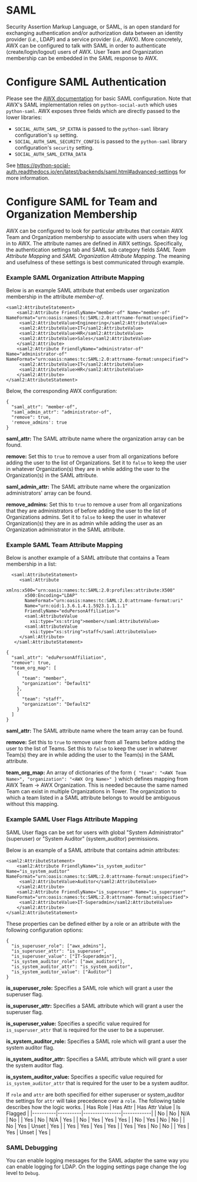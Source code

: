 # SAML
Security Assertion Markup Language, or SAML, is an open standard for exchanging authentication and/or authorization data between an identity provider (*i.e.*, LDAP) and a service provider (*i.e.*, AWX). More concretely, AWX can be configured to talk with SAML in order to authenticate (create/login/logout) users of AWX. User Team and Organization membership can be embedded in the SAML response to AWX.


# Configure SAML Authentication
Please see the [AWX documentation](https://ansible.readthedocs.io/projects/awx/en/latest/administration/ent_auth.html#saml-settings) for basic SAML configuration. Note that AWX's SAML implementation relies on `python-social-auth` which uses `python-saml`. AWX exposes three fields which are directly passed to the lower libraries:
* `SOCIAL_AUTH_SAML_SP_EXTRA` is passed to the `python-saml` library configuration's `sp` setting.  
* `SOCIAL_AUTH_SAML_SECURITY_CONFIG` is passed to the `python-saml` library configuration's `security` setting.
* `SOCIAL_AUTH_SAML_EXTRA_DATA`

See https://python-social-auth.readthedocs.io/en/latest/backends/saml.html#advanced-settings for more information.


# Configure SAML for Team and Organization Membership
AWX can be configured to look for particular attributes that contain AWX Team and Organization membership to associate with users when they log in to AWX. The attribute names are defined in AWX settings. Specifically, the authentication settings tab and SAML sub category fields *SAML Team Attribute Mapping* and *SAML Organization Attribute Mapping*. The meaning and usefulness of these settings is best communicated through example.

### Example SAML Organization Attribute Mapping

Below is an example SAML attribute that embeds user organization membership in the attribute *member-of*.
```
<saml2:AttributeStatement>
    <saml2:Attribute FriendlyName="member-of" Name="member-of" NameFormat="urn:oasis:names:tc:SAML:2.0:attrname-format:unspecified">
   	 <saml2:AttributeValue>Engineering</saml2:AttributeValue>
   	 <saml2:AttributeValue>IT</saml2:AttributeValue>
   	 <saml2:AttributeValue>HR</saml2:AttributeValue>
   	 <saml2:AttributeValue>Sales</saml2:AttributeValue>
    </saml2:Attribute>
    <saml2:Attribute FriendlyName="administrator-of" Name="administrator-of" NameFormat="urn:oasis:names:tc:SAML:2.0:attrname-format:unspecified">
   	 <saml2:AttributeValue>IT</saml2:AttributeValue>
   	 <saml2:AttributeValue>HR</saml2:AttributeValue>
    </saml2:Attribute>
</saml2:AttributeStatement>
```
Below, the corresponding AWX configuration:
```
{
  "saml_attr": "member-of",
  "saml_admin_attr": "administrator-of",
  "remove": true,
  'remove_admins': true
}
```
**saml_attr:** The SAML attribute name where the organization array can be found.

**remove:** Set this to `true` to remove a user from all organizations before adding the user to the list of Organizations. Set it to `false` to keep the user in whatever Organization(s) they are in while adding the user to the Organization(s) in the SAML attribute.

**saml_admin_attr:** The SAML attribute name where the organization administrators' array can be found.

**remove_admins:** Set this to `true` to remove a user from all organizations that they are administrators of before adding the user to the list of Organizations admins. Set it to `false` to keep the user in whatever Organization(s) they are in as admin while adding the user as an Organization administrator in the SAML attribute.

### Example SAML Team Attribute Mapping
Below is another example of a SAML attribute that contains a Team membership in a list:
```
  <saml:AttributeStatement>
     <saml:Attribute
       xmlns:x500="urn:oasis:names:tc:SAML:2.0:profiles:attribute:X500"
       x500:Encoding="LDAP"
       NameFormat="urn:oasis:names:tc:SAML:2.0:attrname-format:uri"
       Name="urn:oid:1.3.6.1.4.1.5923.1.1.1.1"
       FriendlyName="eduPersonAffiliation">
       <saml:AttributeValue
         xsi:type="xs:string">member</saml:AttributeValue>
       <saml:AttributeValue
         xsi:type="xs:string">staff</saml:AttributeValue>
     </saml:Attribute>
   </saml:AttributeStatement>
```

```
{
  "saml_attr": "eduPersonAffiliation",
  "remove": true,
  "team_org_map": [
    {
      "team": "member",
      "organization": "Default1"
    },
    {
      "team": "staff",
      "organization": "Default2"
    }
  ]
}
```
**saml_attr:** The SAML attribute name where the team array can be found.

**remove:** Set this to `true` to remove user from all Teams before adding the user to the list of Teams. Set this to `false` to keep the user in whatever Team(s) they are in while adding the user to the Team(s) in the SAML attribute.

**team_org_map:** An array of dictionaries of the form `{ "team": "<AWX Team Name>", "organization": "<AWX Org Name>" }` which defines mapping from AWX Team -> AWX Organization. This is needed because the same named Team can exist in multiple Organizations in Tower. The organization to which a team listed in a SAML attribute belongs to would be ambiguous without this mapping.


### Example SAML User Flags Attribute Mapping
SAML User flags can be set for users with global "System Administrator" (superuser) or "System Auditor" (system_auditor) permissions.

Below is an example of a SAML attribute that contains admin attributes:
```
<saml2:AttributeStatement>
    <saml2:Attribute FriendlyName="is_system_auditor" Name="is_system_auditor" NameFormat="urn:oasis:names:tc:SAML:2.0:attrname-format:unspecified">
   	 <saml2:AttributeValue>Auditor</saml2:AttributeValue>
    </saml2:Attribute>
    <saml2:Attribute FriendlyName="is_superuser" Name="is_superuser" NameFormat="urn:oasis:names:tc:SAML:2.0:attrname-format:unspecified">
   	 <saml2:AttributeValue>IT-Superadmin</saml2:AttributeValue>
    </saml2:Attribute>
</saml2:AttributeStatement>
```

These properties can be defined either by a role or an attribute with the following configuration options:
```
{
  "is_superuser_role": ["awx_admins"],
  "is_superuser_attr": "is_superuser",
  "is_superuser_value": ["IT-Superadmin"],
  "is_system_auditor_role": ["awx_auditors"],
  "is_system_auditor_attr": "is_system_auditor",
  "is_system_auditor_value": ["Auditor"]
}
```

**is_superuser_role:** Specifies a SAML role which will grant a user the superuser flag.

**is_superuser_attr:** Specifies a SAML attribute which will grant a user the superuser flag.

**is_superuser_value:** Specifies a specific value required for ``is_superuser_attr`` that is required for the user to be a superuser.

**is_system_auditor_role:** Specifies a SAML role which will grant a user the system auditor flag.

**is_system_auditor_attr:** Specifies a SAML attribute which will grant a user the system auditor flag.

**is_system_auditor_value:** Specifies a specific value required for ``is_system_auditor_attr`` that is required for the user to be a system auditor.


If `role` and `attr` are both specified for either superuser or system_auditor the settings for `attr` will take precedence over a `role`. The following table describes how the logic works.
| Has Role | Has Attr | Has Attr Value | Is Flagged |
|----------|----------|----------------|------------|
| No       | No       | N/A            | No         |
| Yes      | No       | N/A            | Yes        |
| No       | Yes      | Yes            | Yes        |
| No       | Yes      | No             | No         |
| No       | Yes      | Unset          | Yes        |
| Yes      | Yes      | Yes            | Yes        |
| Yes      | Yes      | No             | No         |
| Yes      | Yes      | Unset          | Yes        |


### SAML Debugging
You can enable logging messages for the SAML adapter the same way you can enable logging for LDAP. On the logging settings page change the log level to `Debug`. 
